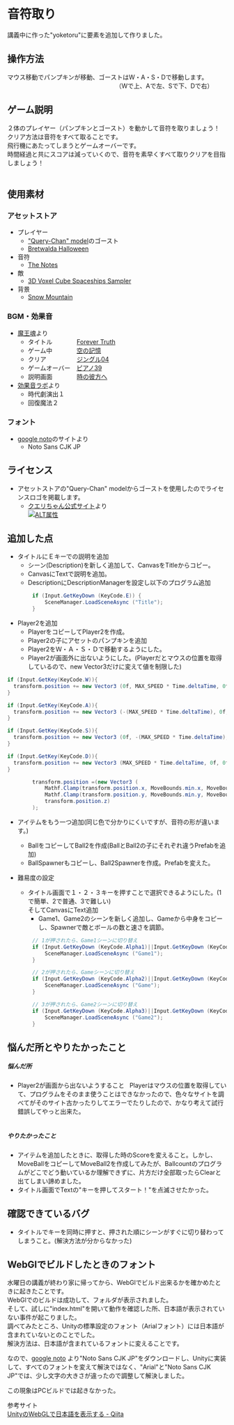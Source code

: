 # 音符取り  
講義中に作った"yoketoru"に要素を追加して作りました。

## 操作方法
マウス移動でパンプキンが移動、ゴーストはW・A・S・Dで移動します。                  
　　　　　　　　　　　　　　　　（Wで上、Aで左、Sで下、Dで右）

## ゲーム説明
２体のプレイヤー（パンプキンとゴースト）を動かして音符を取りましょう！  
クリア方法は音符をすべて取ることです。  
飛行機にあたってしまうとゲームオーバーです。  
時間経過と共にスコアは減っていくので、音符を素早くすべて取りクリアを目指しましょう！  
  
## 使用素材
### アセットストア
 - プレイヤー  
    - ["Query-Chan" model](http://u3d.as/8Bh)のゴースト  
    - [Bretwalda Halloween](http://u3d.as/CfA)  
 - 音符  
   - [The Notes](http://u3d.as/7Lz)  
 - 敵  
   - [3D Voxel Cube Spaceships Sampler](http://u3d.as/w1e)  
 - 背景  
   - [Snow Mountain](http://u3d.as/a4i)  

### BGM・効果音  
 - [魔王魂](http://maoudamashii.jokersounds.com/)より
    - タイトル　　　　[Forever Truth](http://maoudamashii.jokersounds.com/archives/song_17_forever_truth.html)  
    - ゲーム中　　　　[空の記憶](http://maoudamashii.jokersounds.com/archives/song_18_karano_kioku.html)  
    - クリア　　　　　[ジングル04](http://maoudamashii.jokersounds.com/archives/se_maoudamashii_jingle04.html)  
    - ゲームオーバー　[ピアノ39](http://maoudamashii.jokersounds.com/archives/bgm_maoudamashii_piano39.html)  
    - 説明画面　　　　[時の彼方へ](http://maoudamashii.jokersounds.com/archives/song_12_tokino_kanatahe.html)  
 - [効果音ラボ](http://soundeffect-lab.info/)より
    - 時代劇演出１  
    - 回復魔法２

### フォント
- [google noto](https://www.google.com/get/noto/#sans-jpan)のサイトより
    - Noto Sans CJK JP

## ライセンス
 - アセットストアの"Query-Chan" modelからゴーストを使用したのでライセンスロゴを掲載します。  
    - [クエリちゃん公式サイト](http://query-chan.com/)より  
[![ALT属性](http://query-chan.com/wp-content/uploads/2016/08/02_%E3%82%AF%E3%82%A8%E3%83%AA%E3%81%A1%E3%82%83%E3%82%93%E3%83%A9%E3%82%A4%E3%82%BB%E3%83%B3%E3%82%B9%E3%83%AD%E3%82%B4-e1472646888241-300x256.png)](http://query-chan.com/download/)

## 追加した点
 - タイトルにＥキーでの説明を追加  
    - シーン(Description)を新しく追加して、CanvasをTitleからコピー。
    - CanvasにTextで説明を追加。
    - DescriptionにDescriptionManagerを設定し以下のプログラム追加

```cs
		if (Input.GetKeyDown (KeyCode.E)) {
			SceneManager.LoadSceneAsync ("Title");
		}

```

- Player2を追加
    - PlayerをコピーしてPlayer2を作成。
    - Player2の子にアセットのパンプキンを追加
    - Player2をＷ・Ａ・Ｓ・Ｄで移動するようにした。
    - Player2が画面外に出ないようにした。(Playerだとマウスの位置を取得しているので、new Vector3だけに変えて値を制限した)

```cs
if (Input.GetKey(KeyCode.W)){
  transform.position += new Vector3 (0f, MAX_SPEED * Time.deltaTime, 0f);
}

if (Input.GetKey(KeyCode.A)){
  transform.position += new Vector3 (-(MAX_SPEED * Time.deltaTime), 0f, 0f);
}

if (Input.GetKey(KeyCode.S)){
  transform.position += new Vector3 (0f, -(MAX_SPEED * Time.deltaTime), 0f);
}

if (Input.GetKey(KeyCode.D)){
  transform.position += new Vector3 (MAX_SPEED * Time.deltaTime, 0f, 0f);
}
```


```cs
		transform.position =(new Vector3 (
			Mathf.Clamp(transform.position.x, MoveBounds.min.x, MoveBounds.max.x),
			Mathf.Clamp(transform.position.y, MoveBounds.min.y, MoveBounds.max.y),
			transform.position.z)
		);
```

 - アイテムをもう一つ追加(同じ色で分かりにくいですが、音符の形が違います。)
   - BallをコピーしてBall2を作成(BallとBall2の子にそれぞれ違うPrefabを追加)
   - BallSpawnerもコピーし、Ball2Spawnerを作成。Prefabを変えた。

 - 難易度の設定
    - タイトル画面で１・２・３キーを押すことで選択できるようにした。(1で簡単、2で普通、3で難しい)  
    そしてCanvasにText追加
        - Game1、Game2のシーンを新しく追加し、Gameから中身をコピーし、Spawnerで敵とボールの数と速さを調節。

```cs
		// 1が押されたら、Game1シーンに切り替え
		if (Input.GetKeyDown (KeyCode.Alpha1)||Input.GetKeyDown (KeyCode.Keypad1)) {
			SceneManager.LoadSceneAsync ("Game1");
		}

		// 2が押されたら、Gameシーンに切り替え
		if (Input.GetKeyDown (KeyCode.Alpha2)||Input.GetKeyDown (KeyCode.Keypad2)) {
			SceneManager.LoadSceneAsync ("Game");
		}

		// 3が押されたら、Game2シーンに切り替え
		if (Input.GetKeyDown (KeyCode.Alpha3)||Input.GetKeyDown (KeyCode.Keypad3)) {
			SceneManager.LoadSceneAsync ("Game2");
		}
```


## 悩んだ所とやりたかったこと  
##### 悩んだ所  
   - Player2が画面から出ないようすること  
Playerはマウスの位置を取得していて、プログラムをそのまま使うことはできなかったので、色々なサイトを調べてがそのサイト古かったりしてエラーでたりしたので、かなり考えて試行錯誤してやっと出来た。  
  
##### やりたかったこと  
   - アイテムを追加したときに、取得した時のScoreを変えること。しかし、MoveBallをコピーしてMoveBall2を作成してみたが、Ballcountのプログラムがどこでどう動いているか理解できずに、片方だけ全部取ったらClearと出てしまい諦めました。  
   - タイトル画面でTextの"キーを押してスタート！"を点滅させたかった。  

## 確認できているバグ  
 - タイトルでキーを同時に押すと、押された順にシーンがすぐに切り替わってしまうこと。(解決方法が分からなかった)  


## WebGlでビルドしたときのフォント
水曜日の講義が終わり家に帰ってから、WebGlでビルド出来るかを確かめたときに起きたことです。  
WebGlでのビルドは成功して、フォルダが表示されました。  
そして、試しに"index.html"を開いて動作を確認した所、日本語が表示されていない事件が起こりました。  
調べてみたところ、Unityの標準設定のフォント（Arialフォント）には日本語が含まれていないとのことでした。  
解決方法は、日本語が含まれているフォントに変えることです。  

なので、[google noto](https://www.google.com/get/noto/#sans-jpan) より"Noto Sans CJK JP"をダウンロードし、Unityに実装して、すべてのフォントを変えて解決ではなく、"Arial"と"Noto Sans CJK JP"では、少し文字の大きさが違ったので調整して解決しました。

この現象はPCビルドでは起きなかった。

参考サイト  
[UnityのWebGLで日本語を表示する - Qiita](http://qiita.com/tsubaki_t1/items/93e4b91b830729cd93a4)

